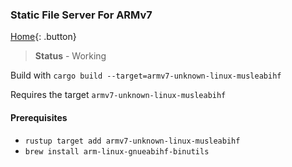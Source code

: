 ### Static File Server For ARMv7

[Home](../README.md){: .button}

> **Status** - Working

Build with `cargo build --target=armv7-unknown-linux-musleabihf`

Requires the target `armv7-unknown-linux-musleabihf`

#### Prerequisites

- `rustup target add armv7-unknown-linux-musleabihf`
- `brew install arm-linux-gnueabihf-binutils`
